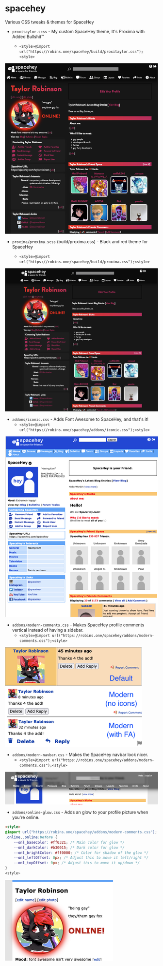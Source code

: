 # spacehey
Various CSS tweaks &amp; themes for SpaceHey

 - `proxitaylor.scss` - My custom SpaceHey theme, It's Proxima with Added Bullshit™

    - `<style>@import url("https://robins.one/spacehey/build/proxitaylor.css");<style>`

![Proxitaylor](img/proxitaylor.png)

 - `proxima/proxima.scss` (build/proxima.css) - Black and red theme for SpaceHey

    - `<style>@import url("https://robins.one/spacehey/build/proxima.css");<style>`

![Proxima](img/proxima.png)

 - `addons/iconic.css` - Adds Font Awesome to SpaceHey, and that's it!
   - `<style>@import url("https://robins.one/spacehey/addons/iconic.css");<style>`

![Iconic](img/iconic.png)
 - `addons/modern-comments.css` - Makes SpaceHey profile comments vertical instead of having a sidebar.
   - `<style>@import url("https://robins.one/spacehey/addons/modern-comments.css");<style>`

![Proxitaylor](img/modern-comments.png)
 - `addons/modern-navbar.css` - Makes the SpaceHey navbar look nicer.
   - `<style>@import url("https://robins.one/spacehey/addons/modern-comments.css");<style>`

![Proxitaylor](img/modern-navbar.png)
 - `addons/online-glow.css` - Adds an glow to your profile picture when you're online.
```html
<style>
@import url("https://robins.one/spacehey/addons/modern-comments.css");
.online,.online:before {
    --onl_baseColor: #ff0321; /* Main color for glow */
    --onl_darkColor: #b30015; /* Dark color for glow */
    --onl_brightColor: #ff0000; /* Color for shadow of the glow */
    --onl_leftOffset: 0px; /* Adjust this to move it left/right */
    --onl_topOffset: 0px; /* Adjust this to move it up/down */
}
<style>
```
![online-glow](img/online-glow.png)